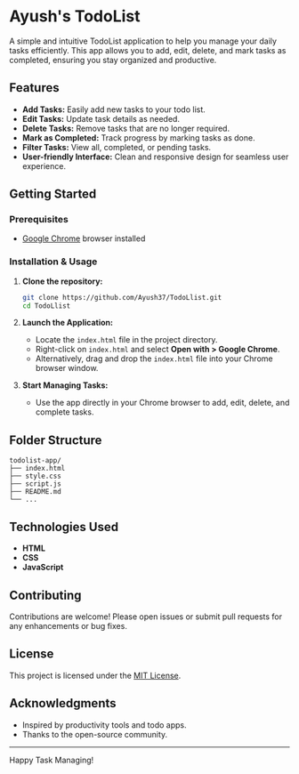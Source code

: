 # Ayush's TodoList

A simple and intuitive TodoList application to help you manage your daily tasks efficiently. This app allows you to add, edit, delete, and mark tasks as completed, ensuring you stay organized and productive.

## Features

- **Add Tasks:** Easily add new tasks to your todo list.
- **Edit Tasks:** Update task details as needed.
- **Delete Tasks:** Remove tasks that are no longer required.
- **Mark as Completed:** Track progress by marking tasks as done.
- **Filter Tasks:** View all, completed, or pending tasks.
- **User-friendly Interface:** Clean and responsive design for seamless user experience.

## Getting Started

### Prerequisites

- [Google Chrome](https://www.google.com/chrome/) browser installed

### Installation & Usage

1. **Clone the repository:**
   ```bash
   git clone https://github.com/Ayush37/TodoLlist.git
   cd TodoLlist
   ```

2. **Launch the Application:**
   - Locate the `index.html` file in the project directory.
   - Right-click on `index.html` and select **Open with > Google Chrome**.
   - Alternatively, drag and drop the `index.html` file into your Chrome browser window.

3. **Start Managing Tasks:**
   - Use the app directly in your Chrome browser to add, edit, delete, and complete tasks.

## Folder Structure

```
todolist-app/
├── index.html
├── style.css
├── script.js
├── README.md
└── ...
```

## Technologies Used

- **HTML**
- **CSS**
- **JavaScript**

## Contributing

Contributions are welcome! Please open issues or submit pull requests for any enhancements or bug fixes.

## License

This project is licensed under the [MIT License](LICENSE).

## Acknowledgments

- Inspired by productivity tools and todo apps.
- Thanks to the open-source community.

---

Happy Task Managing!
